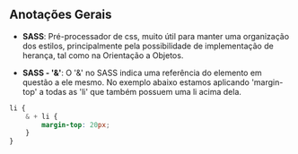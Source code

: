 ## Anotações Gerais

* **SASS**: Pré-processador de css, muito útil para manter uma organização dos estilos, principalmente pela possibilidade de implementação de herança, tal como na Orientação a Objetos.

* **SASS - '&'**: O '&' no SASS indica uma referência do elemento em questão a ele mesmo. No exemplo abaixo estamos aplicando 'margin-top' a todas as 'li' que também possuem uma li acima dela.<br>

```css
li {
    & + li {
        margin-top: 20px;
    }
}
```
